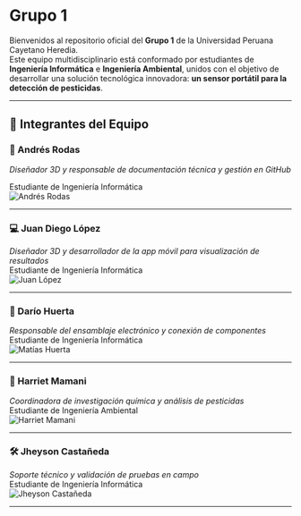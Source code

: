 # Grupo 1

Bienvenidos al repositorio oficial del **Grupo 1** de la Universidad Peruana Cayetano Heredia.  
Este equipo multidisciplinario está conformado por estudiantes de **Ingeniería Informática** e **Ingeniería Ambiental**, unidos con el objetivo de desarrollar una solución tecnológica innovadora: **un sensor portátil para la detección de pesticidas**.

---

## 👥 Integrantes del Equipo

### 🧊 Andrés Rodas  
*Diseñador 3D y responsable de documentación técnica y gestión en GitHub*

Estudiante de Ingeniería Informática  
![Andrés Rodas](images/andres_rodas.jpg)

---

### 💻 Juan Diego López  
*Diseñador 3D y desarrollador de la app móvil para visualización de resultados*  
Estudiante de Ingeniería Informática  
![Juan López](images/juan_lopez.jpg)

---

### 📑 Darío Huerta  
*Responsable del ensamblaje electrónico y conexión de componentes*   
Estudiante de Ingeniería Informática  
![Matías Huerta](images/dario_huerta.jpg)

---

### 🔬 Harriet Mamani  
*Coordinadora de investigación química y análisis de pesticidas*  
Estudiante de Ingeniería Ambiental  
![Harriet Mamani](images/harriet_mamani.jpg)

---

### 🛠️ Jheyson Castañeda  
*Soporte técnico y validación de pruebas en campo*  
Estudiante de Ingeniería Informática  
![Jheyson Castañeda](images/jheyson_castaneda.jpg)

---
